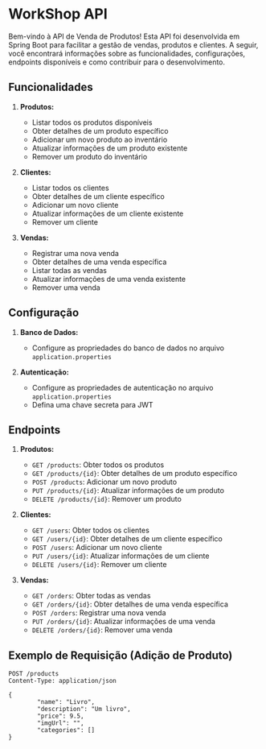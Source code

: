 # WorkShop API

Bem-vindo à API de Venda de Produtos! Esta API foi desenvolvida em Spring Boot para facilitar a gestão de vendas, produtos e clientes. A seguir, você encontrará informações sobre as funcionalidades, configurações, endpoints disponíveis e como contribuir para o desenvolvimento.

## Funcionalidades

1. **Produtos:**
   - Listar todos os produtos disponíveis
   - Obter detalhes de um produto específico
   - Adicionar um novo produto ao inventário
   - Atualizar informações de um produto existente
   - Remover um produto do inventário

2. **Clientes:**
   - Listar todos os clientes
   - Obter detalhes de um cliente específico
   - Adicionar um novo cliente
   - Atualizar informações de um cliente existente
   - Remover um cliente

3. **Vendas:**
   - Registrar uma nova venda
   - Obter detalhes de uma venda específica
   - Listar todas as vendas
   - Atualizar informações de uma venda existente
   - Remover uma venda

## Configuração

1. **Banco de Dados:**
   - Configure as propriedades do banco de dados no arquivo `application.properties`

2. **Autenticação:**
   - Configure as propriedades de autenticação no arquivo `application.properties`
   - Defina uma chave secreta para JWT

## Endpoints

1. **Produtos:**
   - `GET /products`: Obter todos os produtos
   - `GET /products/{id}`: Obter detalhes de um produto específico
   - `POST /products`: Adicionar um novo produto
   - `PUT /products/{id}`: Atualizar informações de um produto
   - `DELETE /products/{id}`: Remover um produto

2. **Clientes:**
   - `GET /users`: Obter todos os clientes
   - `GET /users/{id}`: Obter detalhes de um cliente específico
   - `POST /users`: Adicionar um novo cliente
   - `PUT /users/{id}`: Atualizar informações de um cliente
   - `DELETE /users/{id}`: Remover um cliente

3. **Vendas:**
   - `GET /orders`: Obter todas as vendas
   - `GET /orders/{id}`: Obter detalhes de uma venda específica
   - `POST /orders`: Registrar uma nova venda
   - `PUT /orders/{id}`: Atualizar informações de uma venda
   - `DELETE /orders/{id}`: Remover uma venda

## Exemplo de Requisição (Adição de Produto)

```http
POST /products
Content-Type: application/json

{
        "name": "Livro",
        "description": "Um livro",
        "price": 9.5,
        "imgUrl": "",
        "categories": []        
}
